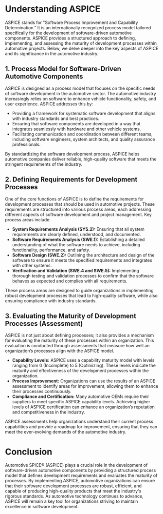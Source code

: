 # Understanding ASPICE

ASPICE stands for "Software Process Improvement and Capability Determination." It is an internationally recognized process model tailored specifically for the development of software-driven automotive components. ASPICE provides a structured approach to defining, implementing, and assessing the maturity of development processes within automotive projects. Below, we delve deeper into the key aspects of ASPICE and its significance in the automotive industry.

## 1. **Process Model for Software-Driven Automotive Components**

ASPICE is designed as a process model that focuses on the specific needs of software development in the automotive sector. The automotive industry increasingly relies on software to enhance vehicle functionality, safety, and user experience. ASPICE addresses this by:

- Providing a framework for systematic software development that aligns with industry standards and best practices.
- Ensuring that software components are developed in a way that integrates seamlessly with hardware and other vehicle systems.
- Facilitating communication and coordination between different teams, including software engineers, system architects, and quality assurance professionals.

By standardizing the software development process, ASPICE helps automotive companies deliver reliable, high-quality software that meets the stringent requirements of the industry.

## 2. **Defining Requirements for Development Processes**

One of the core functions of ASPICE is to define the requirements for development processes that should be used in automotive projects. These requirements are structured into various process areas, each addressing different aspects of software development and project management. Key process areas include:

- **System Requirements Analysis (SYS.2):** Ensuring that all system requirements are clearly defined, understood, and documented.
- **Software Requirements Analysis (SWE.1):** Establishing a detailed understanding of what the software needs to achieve, including functionality, performance, and safety.
- **Software Design (SWE.2):** Outlining the architecture and design of the software to ensure it meets the specified requirements and integrates with other systems.
- **Verification and Validation (SWE.4 and SWE.5):** Implementing thorough testing and validation processes to confirm that the software behaves as expected and complies with all requirements.

These process areas are designed to guide organizations in implementing robust development processes that lead to high-quality software, while also ensuring compliance with industry standards.

## 3. **Evaluating the Maturity of Development Processes (Assessment)**

ASPICE is not just about defining processes; it also provides a mechanism for evaluating the maturity of these processes within an organization. This evaluation is conducted through assessments that measure how well an organization’s processes align with the ASPICE model.

- **Capability Levels:** ASPICE uses a capability maturity model with levels ranging from 0 (Incomplete) to 5 (Optimizing). These levels indicate the maturity and effectiveness of the development processes within the organization.
- **Process Improvement:** Organizations can use the results of an ASPICE assessment to identify areas for improvement, allowing them to enhance their processes continuously.
- **Compliance and Certification:** Many automotive OEMs require their suppliers to meet specific ASPICE capability levels. Achieving higher levels of ASPICE certification can enhance an organization’s reputation and competitiveness in the industry.

ASPICE assessments help organizations understand their current process capabilities and provide a roadmap for improvement, ensuring that they can meet the ever-evolving demands of the automotive industry.

# Conclusion

Automotive SPICE® (ASPICE) plays a crucial role in the development of software-driven automotive components by providing a structured process model that defines development requirements and evaluates the maturity of processes. By implementing ASPICE, automotive organizations can ensure that their software development processes are robust, efficient, and capable of producing high-quality products that meet the industry's rigorous standards. As automotive technology continues to advance, ASPICE will remain a key tool for organizations striving to maintain excellence in software development.